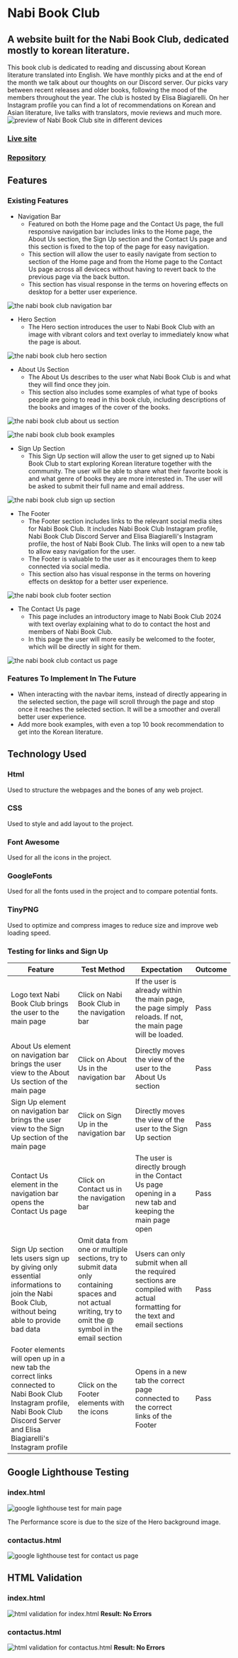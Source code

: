 # Nabi Book Club
## A website built for the Nabi Book Club, dedicated mostly to korean literature.
This book club is dedicated to reading and discussing about Korean literature translated into English. We have monthly picks and at the end of the month we talk about our thoughts on our Discord server. Our picks vary between recent releases and older books, following the mood of the members throughout the year. The club is hosted by Elisa Biagiarelli. On her Instagram profile you can find a lot of recommendations on Korean and Asian literature, live talks with translators, movie reviews and much more.
![preview of Nabi Book Club site in different devices](https://i.ibb.co/Zc5THBY/nabibookclubmockupimage.png)
### [Live site](https://biagiarelliadriano.github.io/BookClub/index.html)
### [Repository](https://github.com/BiagiarelliAdriano/BookClub)
## Features

### Existing Features

 - Navigation Bar
	 - Featured on both the Home page and the Contact Us page, the full responsive navigation bar includes links to the Home page, the About Us section, the Sign Up section and the Contact Us page and this section is fixed to the top of the page for easy navigation.
	 - This section will allow the user to easily navigate from section to section of the Home page and from the Home page to the Contact Us page across all devicecs without having to revert back to the previous page via the back button.
	 - This section has visual response in the terms on hovering effects on desktop for a better user experience.

![the nabi book club navigation bar](https://i.ibb.co/JBrprVm/nabibookclubnav.png)

 - Hero Section
	 - The Hero section introduces the user to Nabi Book Club with an image with vibrant colors and text overlay to immediately know what the page is about.

![the nabi book club hero section](https://i.ibb.co/c6FRYGr/nabibookclubhero.png)

 - About Us Section
	 - The About Us describes to the user what Nabi Book Club is and what they will find once they join.
	 - This section also includes some examples of what type of books people are going to read in this book club, including descriptions of the books and images of the cover of the books.

![the nabi book club about us section](https://i.ibb.co/k8rvXLk/nabibookclubaboutus.png)

![the nabi book club book examples](https://i.ibb.co/8M0qPXt/nabibookclubbooksexamples.png)

 - Sign Up Section
	 - This Sign Up section will allow the user to get signed up to Nabi Book Club to start exploring Korean literature together with the community. The user will be able to share what their favorite book is and what genre of books they are more interested in. The user will be asked to submit their full name and email address.

![the nabi book club sign up section](https://i.ibb.co/5hQXYYT/nabibookclubsignup.png)

 - The Footer
	 - The Footer section includes links to the relevant social media sites for Nabi Book Club. It includes Nabi Book Club Instagram profile, Nabi Book Club Discord Server and Elisa Biagiarelli's Instagram profile, the host of Nabi Book Club. The links will open to a new tab to allow easy navigation for the user.
	 - The Footer is valuable to the user as it encourages them to keep connected via social media.
	 - This section also has visual response in the terms on hovering effects on desktop for a better user experience.

![the nabi book club footer section](https://i.ibb.co/HtdbLSy/nabibookclubfooter.png)

 - The Contact Us page
	 - This page includes an introductory image to Nabi Book Club 2024 with text overlay explaining what to do to contact the host and members of Nabi Book Club.
	 - In this page the user will more easily be welcomed to the footer, which will be directly in sight for them.

![the nabi book club contact us page](https://i.ibb.co/q5C4FV9/nabibookclubcontactus.png)

### Features To Implement In The Future

 - When interacting with the navbar items, instead of directly appearing in the selected section, the page will scroll through the page and stop once it reaches the selected section. It will be a smoother and overall better user experience.
 - Add more book examples, with even a top 10 book recommendation to get into the Korean literature.

## Technology Used
### Html
Used to structure the webpages and the bones of any web project.
### CSS
Used to style and add layout to the project.
### Font Awesome
Used for all the icons in the project.
### GoogleFonts
Used for all the fonts used in the project and to compare potential fonts.
### TinyPNG
Used to optimize and compress images to reduce size and improve web loading speed.

### Testing for links and Sign Up
| Feature | Test Method | Expectation | Outcome |
|---|---|---|---|
| Logo text Nabi Book Club brings the user to the main page | Click on Nabi Book Club in the navigation bar | If the user is already within the main page, the page simply reloads. If not, the main page will be loaded.| Pass |
| About Us element on navigation bar brings the user view to the About Us section of the main page | Click on About Us in the navigation bar | Directly moves the view of the user to the About Us section | Pass |
| Sign Up element on navigation bar brings the user view to the Sign Up section of the main page | Click on Sign Up in the navigation bar | Directly moves the view of the user to the Sign Up section | Pass |
| Contact Us element in the navigation bar opens the Contact Us page | Click on Contact us in the navigation bar | The user is directly brough in the Contact Us page opening in a new tab and keeping the main page open | Pass |
| Sign Up section lets users sign up by giving only essential informations to join the Nabi Book Club, without being able to provide bad data | Omit data from one or multiple sections, try to submit data only containing spaces and not actual writing, try to omit the @ symbol in the email section | Users can only submit when all the required sections are compiled with actual formatting for the text and email sections | Pass |
| Footer elements will open up in a new tab the correct links connected to Nabi Book Club Instagram profile, Nabi Book Club Discord Server and Elisa Biagiarelli's Instagram profile | Click on the Footer elements with the icons | Opens in a new tab the correct page connected to the correct links of the Footer | Pass |

## Google Lighthouse Testing

### index.html
![google lighthouse test for main page](https://i.ibb.co/Fz427GL/indexhtmllighthousetest.png)

The Performance score is due to the size of the Hero background image.

### contactus.html
![google lighthouse test for contact us page](https://i.ibb.co/gwxtrZJ/contactuslighthousetest.png)

## HTML Validation
### index.html
![html validation for index.html](https://i.ibb.co/ySzx3X4/htmlvalidatortest.png)
**Result: No Errors**

### contactus.html
![html validation for contactus.html](https://i.ibb.co/GP0s5xX/contactushtmlvalidation.png)
**Result: No Errors**
